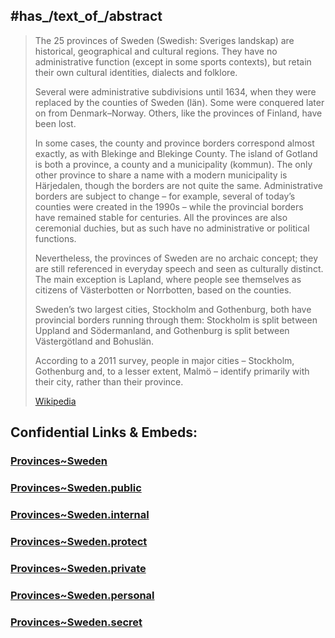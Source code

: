 
## #has_/text_of_/abstract 

> The 25 provinces of Sweden (Swedish: Sveriges landskap) are historical, 
> geographical and cultural regions. 
> They have no administrative function (except in some sports contexts), 
> but retain their own cultural identities, dialects and folklore.
>
> Several were administrative subdivisions until 1634, 
> when they were replaced by the counties of Sweden (län). 
> Some were conquered later on from Denmark–Norway. 
> Others, like the provinces of Finland, have been lost.
>
> In some cases, the county and province borders correspond almost exactly, 
> as with Blekinge and Blekinge County. 
> The island of Gotland is both a province, a county and a municipality (kommun). 
> The only other province to share a name with a modern municipality is Härjedalen, 
> though the borders are not quite the same. 
> Administrative borders are subject to change – for example, 
> several of today’s counties were created in the 1990s – 
> while the provincial borders have remained stable for centuries. 
> All the provinces are also ceremonial duchies, 
> but as such have no administrative or political functions.
>
> Nevertheless, the provinces of Sweden are no archaic concept; 
> they are still referenced in everyday speech and seen as culturally distinct. 
> The main exception is Lapland, 
> where people see themselves as citizens of Västerbotten or Norrbotten, 
> based on the counties.
>
> Sweden’s two largest cities, Stockholm and Gothenburg, 
> both have provincial borders running through them: 
> Stockholm is split between Uppland and Södermanland, 
> and Gothenburg is split between Västergötland and Bohuslän. 
> 
> According to a 2011 survey, people in major cities – Stockholm, Gothenburg 
> and, to a lesser extent, Malmö – identify primarily with their city, 
> rather than their province.
>
> [Wikipedia](https://en.wikipedia.org/wiki/Provinces%20of%20Sweden)


## Confidential Links & Embeds: 

### [Provinces~Sweden](/_Standards/Earth/Continent/Europe/Europe~North/Sweden/Provinces~Sweden.md) 

### [Provinces~Sweden.public](/_public/Earth/Continent/Europe/Europe~North/Sweden/Provinces~Sweden.public.md) 

### [Provinces~Sweden.internal](/_internal/Earth/Continent/Europe/Europe~North/Sweden/Provinces~Sweden.internal.md) 

### [Provinces~Sweden.protect](/_protect/Earth/Continent/Europe/Europe~North/Sweden/Provinces~Sweden.protect.md) 

### [Provinces~Sweden.private](/_private/Earth/Continent/Europe/Europe~North/Sweden/Provinces~Sweden.private.md) 

### [Provinces~Sweden.personal](/_personal/Earth/Continent/Europe/Europe~North/Sweden/Provinces~Sweden.personal.md) 

### [Provinces~Sweden.secret](/_secret/Earth/Continent/Europe/Europe~North/Sweden/Provinces~Sweden.secret.md)

